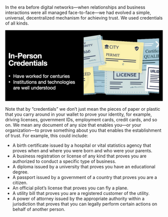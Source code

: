 In the era before digital networks—when relationships and business interactions were all managed face-to-face—we had evolved a simple, universal, decentralized mechanism for achieving trust. We used credentials of all kinds.

![creds](../img/inperson_cred.png)

Note that by “credentials” we don’t just mean the pieces of paper or plastic that you carry around in your wallet to prove your identity, for example, driving licenses, government IDs, employment cards, credit cards, and so on. We mean any document of any size that enables you—or your organization—to prove something about you that enables the establishment of trust. For example, this could include:

* A birth certificate issued by a hospital or vital statistics agency that proves when
and where you were born and who were your parents.
* A business registration or license of any kind that proves you are authorized to
conduct a specific type of business.
* A diploma issued by a university that proves you have an educational degree.
* A passport issued by a government of a country that proves you are a citizen.
* An official pilot’s license that proves you can fly a plane.
* A utility bill that proves you are a registered customer of the utility.
* A power of attorney issued by the appropriate authority within a jurisdiction that proves that you can legally perform certain actions on behalf of another person.
